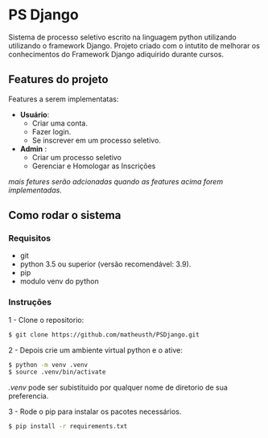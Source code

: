 # PS Django

Sistema de processo seletivo escrito na linguagem python utilizando utilizando o framework Django. Projeto criado com o
intutito de melhorar os conhecimentos do Framework Django adiquirido durante cursos.

## Features do projeto

Features a serem implementatas:

* **Usuário**:
    * Criar uma conta.
    * Fazer login.
    * Se inscrever em um processo seletivo.
* **Admin** :
    * Criar um processo seletivo
    * Gerenciar e Homologar as Inscrições

_mais fetures serão adcionadas quando as features acima forem implementadas._

## Como rodar o sistema

### Requisitos

* git
* python 3.5 ou superior (versão recomendável: 3.9).
* pip
* modulo venv do python

### Instruções

1 - Clone o repositorio:

```bash
$ git clone https://github.com/matheusth/PSDjango.git
```

2 - Depois crie um ambiente virtual python e o ative:

```bash
$ python -m venv .venv
$ source .venv/bin/activate
```

_.venv_ pode ser subistituido por qualquer nome de diretorio de sua preferencia.

3 - Rode o pip para instalar os pacotes necessários.

```bash
$ pip install -r requirements.txt
```